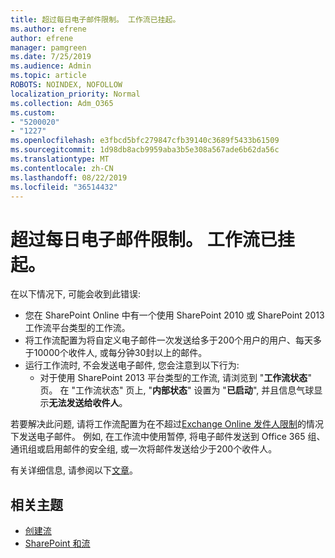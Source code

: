 ```yaml
---
title: 超过每日电子邮件限制。 工作流已挂起。
ms.author: efrene
author: efrene
manager: pamgreen
ms.date: 7/25/2019
ms.audience: Admin
ms.topic: article
ROBOTS: NOINDEX, NOFOLLOW
localization_priority: Normal
ms.collection: Adm_O365
ms.custom:
- "5200020"
- "1227"
ms.openlocfilehash: e3fbcd5bfc279847cfb39140c3689f5433b61509
ms.sourcegitcommit: 1d98db8acb9959aba3b5e308a567ade6b62da56c
ms.translationtype: MT
ms.contentlocale: zh-CN
ms.lasthandoff: 08/22/2019
ms.locfileid: "36514432"
---
```

# <a name="daily-email-limit-exceeded-workflow-is-suspended"></a>超过每日电子邮件限制。 工作流已挂起。

在以下情况下, 可能会收到此错误:

- 您在 SharePoint Online 中有一个使用 SharePoint 2010 或 SharePoint 2013 工作流平台类型的工作流。
- 将工作流配置为将自定义电子邮件一次发送给多于200个用户的用户、每天多于10000个收件人, 或每分钟30封以上的邮件。
- 运行工作流时, 不会发送电子邮件, 您会注意到以下行为:
    - 对于使用 SharePoint 2013 平台类型的工作流, 请浏览到 "**工作流状态**" 页。 在 "工作流状态" 页上, "**内部状态**" 设置为 "**已启动**", 并且信息气球显示**无法发送给收件人**。

若要解决此问题, 请将工作流配置为在不超过[Exchange Online 发件人限制](https://docs.microsoft.com/office365/servicedescriptions/exchange-online-service-description/exchange-online-limits#recipientlimits)的情况下发送电子邮件。 例如, 在工作流中使用暂停, 将电子邮件发送到 Office 365 组、通讯组或启用邮件的安全组, 或一次将邮件发送给少于200个收件人。


有关详细信息, 请参阅以下[文章](https://support.microsoft.com/help/3150442/daily-email-limit-has-exceeded-and-your-workflow-has-been-suspended-or)。

## <a name="related-topics"></a>相关主题
- [创建流](https://support.office.com/article/Create-a-flow-for-a-list-or-library-in-SharePoint-Online-or-OneDrive-for-Business-a9c3e03b-0654-46af-a254-20252e580d01) 
- [SharePoint 和流](https://flow.microsoft.com/blog/sharepoint-and-flow/) 